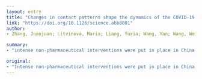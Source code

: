 ```yaml
---
layout: entry
title: "Changes in contact patterns shape the dynamics of the COVID-19 outbreak in China"
link: "https://doi.org/10.1126/science.abb8001"
author:
- Zhang, Juanjuan; Litvinova, Maria; Liang, Yuxia; Wang, Yan; Wang, Wei; Zhao, Shanlu; Wu, Qianhui; Merler, Stefano; Viboud, Cecile; Vespignani, Alessandro; Ajelli, Marco; Yu, Hongjie

summary:
- "intense non-pharmaceutical interventions were put in place in China to stop transmission of the novel coronavirus disease. The interplay between age, contact patterns, social distancing, susceptibility to infection remains unclear. We find that children 0-14 years are less susceptible to SARS-CoV-2 infection than adults 15-64 years of age. In contrast, individuals over 65 years are more susceptible to infection."

original:
- "Intense non-pharmaceutical interventions were put in place in China to stop transmission of the novel coronavirus disease (COVID-19). As transmission intensifies in other countries, the interplay between age, contact patterns, social distancing, susceptibility to infection, and COVID-19 dynamics remains unclear. To answer these questions, we analyze contact surveys data for Wuhan and Shanghai before and during the outbreak and contact tracing information from Hunan Province. Daily contacts were reduced 7-8-fold during the COVID-19 social distancing period, with most interactions restricted to the household. We find that children 0-14 years are less susceptible to SARS-CoV-2 infection than adults 15-64 years of age (odd ratio 0.34, 95%CI 0.24-0.49), while in contrast, individuals over 65 years are more susceptible to infection (odd ratio 1.47, 95%CI: 1.12-1.92). Based on these data, we build a transmission model to study the impact of social distancing and school closure on transmission. We find that social distancing alone, as implemented in China during the outbreak, is sufficient to control COVID-19. While proactive school closures cannot interrupt transmission on their own, they can reduce peak incidence by 40-60% and delay the epidemic."
---
```



